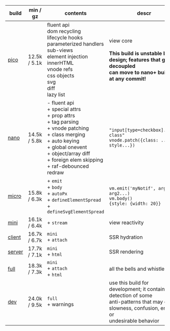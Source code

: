 | build       | min / gz     | contents                                                                                                                                                                                                                 | descr                                                                                                                                                |
| ----------- | ------------ | ------------------------------------------------------------------------------------------------------------------------------------------------------------------------------------------------------------------------ | ---------------------------------------------------------------------------------------------------------------------------------------------------- |
| [pico][1]   | 12.5k / 5.1k | fluent api<br>dom recycling<br>lifecycle hooks<br>parameterized handlers<br>sub-views<br>element injection<br>innerHTML<br>vnode refs<br>css objects<br>svg<br>diff<br>lazy list<br>                                     | view core<br><br>**This build is unstable by design; features that get decoupled<br>can move to nano+ builds at any commit!**                        |
| [nano][2]   | 14.5k / 5.8k | - fluent api<br>+ special attrs<br>+ prop attrs<br>+ tag parsing<br>+ vnode patching<br>+ class merging<br>+ auto keying<br>+ global onevent<br>+ object/array diff<br>+ foreign elem skipping<br>+ raf-debounced redraw | `"input[type=checkbox].some-class"`<br>`vnode.patch({class: ..., style...})`                                                                         |
| [micro][3]  | 15.8k / 6.3k | + `emit`<br> + `body`<br> + `autoPx`<br> + `defineElementSpread`<br> + `defineSvgElementSpread`<br>                                                                                                                      | `vm.emit('myNotif', arg1, arg2...)`<br>`vm.body()`<br>`{style: {width: 20}}`                                                                         |
| [mini][4]   | 16.1k / 6.4k | + `stream`<br>                                                                                                                                                                                                           | view reactivity                                                                                                                                      |
| [client][5] | 16.7k / 6.7k | `mini`<br> + `attach`<br>                                                                                                                                                                                                | SSR hydration                                                                                                                                        |
| [server][6] | 17.7k / 7.1k | `mini`<br> + `html`<br>                                                                                                                                                                                                  | SSR rendering                                                                                                                                        |
| [full][7]   | 18.3k / 7.3k | `mini`<br> + `attach`<br> + `html`<br>                                                                                                                                                                                   | all the bells and whistles                                                                                                                           |
| [dev][8]    | 24.0k / 9.5k | `full`<br> + warnings<br>                                                                                                                                                                                                | use this build for development; it contains detection of some<br>anti-patterns that may cause slowness, confusion, errors or<br>undesirable behavior |

[1]: https://github.com/domvm/domvm/blob/master/dist/pico/domvm.pico.iife.min.js
[2]: https://github.com/domvm/domvm/blob/master/dist/nano/domvm.nano.iife.min.js
[3]: https://github.com/domvm/domvm/blob/master/dist/micro/domvm.micro.iife.min.js
[4]: https://github.com/domvm/domvm/blob/master/dist/mini/domvm.mini.iife.min.js
[5]: https://github.com/domvm/domvm/blob/master/dist/client/domvm.client.iife.min.js
[6]: https://github.com/domvm/domvm/blob/master/dist/server/domvm.server.iife.min.js
[7]: https://github.com/domvm/domvm/blob/master/dist/full/domvm.full.iife.min.js
[8]: https://github.com/domvm/domvm/blob/master/dist/dev/domvm.dev.iife.min.js